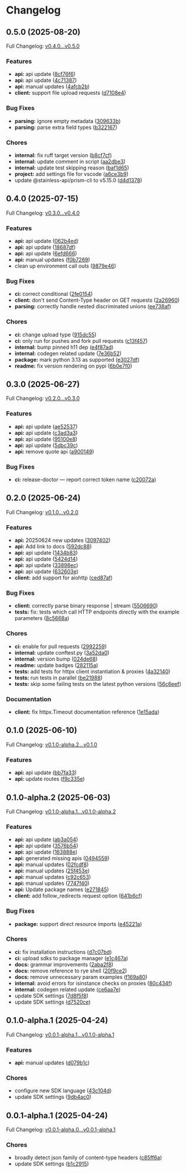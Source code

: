 # Changelog

## 0.5.0 (2025-08-20)

Full Changelog: [v0.4.0...v0.5.0](https://github.com/dinaricrypto/dinari-api-sdk-python/compare/v0.4.0...v0.5.0)

### Features

* **api:** api update ([8cf76f6](https://github.com/dinaricrypto/dinari-api-sdk-python/commit/8cf76f6326e3aba1ae820964b7eaf5fb1b926545))
* **api:** api update ([4c71387](https://github.com/dinaricrypto/dinari-api-sdk-python/commit/4c71387e66a1496d1599c969218672b6aaf839a8))
* **api:** manual updates ([4afcb2b](https://github.com/dinaricrypto/dinari-api-sdk-python/commit/4afcb2b25da6c8809e06216c5146914dffbf9465))
* **client:** support file upload requests ([d7108e4](https://github.com/dinaricrypto/dinari-api-sdk-python/commit/d7108e4d251ec891863baf31642c8931c1f575ee))


### Bug Fixes

* **parsing:** ignore empty metadata ([309633b](https://github.com/dinaricrypto/dinari-api-sdk-python/commit/309633bce74a59d20fe84541baff1163f471aa48))
* **parsing:** parse extra field types ([b322167](https://github.com/dinaricrypto/dinari-api-sdk-python/commit/b32216714b2ba41f28bbbb5ffbf5c0ed8f4544d2))


### Chores

* **internal:** fix ruff target version ([b8cf7cf](https://github.com/dinaricrypto/dinari-api-sdk-python/commit/b8cf7cfd5bb5bc1e4807e01c8e1a2477efd9688b))
* **internal:** update comment in script ([aa2dbe3](https://github.com/dinaricrypto/dinari-api-sdk-python/commit/aa2dbe3c1012869fc6db1d74ebdc0696d3d6e9f7))
* **internal:** update test skipping reason ([baf1d65](https://github.com/dinaricrypto/dinari-api-sdk-python/commit/baf1d65c30d15871af704211a582cd5a9b14773a))
* **project:** add settings file for vscode ([a6ce3b9](https://github.com/dinaricrypto/dinari-api-sdk-python/commit/a6ce3b980be1352f3999960f9c9c4532d9e4ff29))
* update @stainless-api/prism-cli to v5.15.0 ([d4d1378](https://github.com/dinaricrypto/dinari-api-sdk-python/commit/d4d1378834dee9ca2acd095c751c20db13bfc08d))

## 0.4.0 (2025-07-15)

Full Changelog: [v0.3.0...v0.4.0](https://github.com/dinaricrypto/dinari-api-sdk-python/compare/v0.3.0...v0.4.0)

### Features

* **api:** api update ([062b4ed](https://github.com/dinaricrypto/dinari-api-sdk-python/commit/062b4eda3563aa73fca7dbe4735a7a358f62e31a))
* **api:** api update ([18687df](https://github.com/dinaricrypto/dinari-api-sdk-python/commit/18687df51e42b3b230c98fe33150717ee87e7f5a))
* **api:** api update ([6efd666](https://github.com/dinaricrypto/dinari-api-sdk-python/commit/6efd666acd802404ef727b48900345eb03c0c19b))
* **api:** manual updates ([f0b7269](https://github.com/dinaricrypto/dinari-api-sdk-python/commit/f0b72693b21c4d6b1ea322a943f5f04e8cacd69b))
* clean up environment call outs ([9879e46](https://github.com/dinaricrypto/dinari-api-sdk-python/commit/9879e46c19e12f605f5feced83093b666b1226fe))


### Bug Fixes

* **ci:** correct conditional ([2fe0154](https://github.com/dinaricrypto/dinari-api-sdk-python/commit/2fe0154f57b1d983185a21de2cb9ac3bf2cc42e9))
* **client:** don't send Content-Type header on GET requests ([2a26960](https://github.com/dinaricrypto/dinari-api-sdk-python/commit/2a269604e9060be0a7e5c254f71805a7bf7d2ff3))
* **parsing:** correctly handle nested discriminated unions ([ee738af](https://github.com/dinaricrypto/dinari-api-sdk-python/commit/ee738af1400653a5455ca14904e7df23b7337959))


### Chores

* **ci:** change upload type ([915dc55](https://github.com/dinaricrypto/dinari-api-sdk-python/commit/915dc554aec9251172307a12dfbb916053396d4b))
* **ci:** only run for pushes and fork pull requests ([c13f457](https://github.com/dinaricrypto/dinari-api-sdk-python/commit/c13f45750abb16f41f3e17fd9f2e65f87fdabec7))
* **internal:** bump pinned h11 dep ([e4f87ad](https://github.com/dinaricrypto/dinari-api-sdk-python/commit/e4f87add975c4452a8a6a1e217c2c81897ddc7e8))
* **internal:** codegen related update ([7e36b52](https://github.com/dinaricrypto/dinari-api-sdk-python/commit/7e36b52e8bcde9019df821753f6fe98a00ea874f))
* **package:** mark python 3.13 as supported ([e3027df](https://github.com/dinaricrypto/dinari-api-sdk-python/commit/e3027df4ee8c81d93bdf68b8264cc8b49eeb7c4e))
* **readme:** fix version rendering on pypi ([6b0e7f0](https://github.com/dinaricrypto/dinari-api-sdk-python/commit/6b0e7f0c412f68ba5ec635bef0c59d6e557a0ab6))

## 0.3.0 (2025-06-27)

Full Changelog: [v0.2.0...v0.3.0](https://github.com/dinaricrypto/dinari-api-sdk-python/compare/v0.2.0...v0.3.0)

### Features

* **api:** api update ([ae52537](https://github.com/dinaricrypto/dinari-api-sdk-python/commit/ae5253773516747852d3793dd340bf0c456104cc))
* **api:** api update ([c3ad3a3](https://github.com/dinaricrypto/dinari-api-sdk-python/commit/c3ad3a3a70e29f7f1b2515053b6cf239f3a317ce))
* **api:** api update ([95100e8](https://github.com/dinaricrypto/dinari-api-sdk-python/commit/95100e808c6f862e1ac9dae91e8205067800dc4c))
* **api:** api update ([5dbc39c](https://github.com/dinaricrypto/dinari-api-sdk-python/commit/5dbc39c860970cdd6506c38b18c14063ecffec7e))
* **api:** remove quote api ([a900149](https://github.com/dinaricrypto/dinari-api-sdk-python/commit/a900149713273507525e3c5b6da11f3bb12cbde3))


### Bug Fixes

* **ci:** release-doctor — report correct token name ([c20072a](https://github.com/dinaricrypto/dinari-api-sdk-python/commit/c20072acf3ecbe32d58773f96b7edfb951c6420e))

## 0.2.0 (2025-06-24)

Full Changelog: [v0.1.0...v0.2.0](https://github.com/dinaricrypto/dinari-api-sdk-python/compare/v0.1.0...v0.2.0)

### Features

* **api:** 20250624 new updates ([3097402](https://github.com/dinaricrypto/dinari-api-sdk-python/commit/3097402e70929580ab8d7c9c49f96c16eda8fcde))
* **api:** Add link to docs ([592dc88](https://github.com/dinaricrypto/dinari-api-sdk-python/commit/592dc88ef6831a841e00e41cf9fdb4b9d1ac3b0a))
* **api:** api update ([1434b83](https://github.com/dinaricrypto/dinari-api-sdk-python/commit/1434b8339761282b1503b352e81ef5fd82199eab))
* **api:** api update ([5424d14](https://github.com/dinaricrypto/dinari-api-sdk-python/commit/5424d148109eaabbb02cac8dac27c3f460dcc780))
* **api:** api update ([33898ec](https://github.com/dinaricrypto/dinari-api-sdk-python/commit/33898ecd7d19336ee33d72148c3e0185082437a8))
* **api:** api update ([632603e](https://github.com/dinaricrypto/dinari-api-sdk-python/commit/632603ee5e21a39dc8d9c3587b9b8823b644cb54))
* **client:** add support for aiohttp ([ced87af](https://github.com/dinaricrypto/dinari-api-sdk-python/commit/ced87af0a491995f7d57f6865cda004274362527))


### Bug Fixes

* **client:** correctly parse binary response | stream ([5506690](https://github.com/dinaricrypto/dinari-api-sdk-python/commit/550669035d85b3b88f1f0282a0469249b7fed649))
* **tests:** fix: tests which call HTTP endpoints directly with the example parameters ([8c5668a](https://github.com/dinaricrypto/dinari-api-sdk-python/commit/8c5668a56280d1401371cafb0b565fa4f3a8d3b6))


### Chores

* **ci:** enable for pull requests ([2992259](https://github.com/dinaricrypto/dinari-api-sdk-python/commit/29922591544a80efaf20906af05e22dbda8d2dfd))
* **internal:** update conftest.py ([3a52da0](https://github.com/dinaricrypto/dinari-api-sdk-python/commit/3a52da00238097e55464bd1417760f3a8c2dfb00))
* **internal:** version bump ([024de68](https://github.com/dinaricrypto/dinari-api-sdk-python/commit/024de6899a8f86c30c2b017d8159532087636bf0))
* **readme:** update badges ([282115a](https://github.com/dinaricrypto/dinari-api-sdk-python/commit/282115a18021e383caf34584b2a98cea7d1ce077))
* **tests:** add tests for httpx client instantiation & proxies ([4a32140](https://github.com/dinaricrypto/dinari-api-sdk-python/commit/4a32140d75804b0fc53ef6de6a11a9c0d6cab966))
* **tests:** run tests in parallel ([be21988](https://github.com/dinaricrypto/dinari-api-sdk-python/commit/be2198817a2e6adaa4a902c529ec354a305445f8))
* **tests:** skip some failing tests on the latest python versions ([56c6eef](https://github.com/dinaricrypto/dinari-api-sdk-python/commit/56c6eef2aa965bed4c327fcb85d359c99b210c42))


### Documentation

* **client:** fix httpx.Timeout documentation reference ([1e15ada](https://github.com/dinaricrypto/dinari-api-sdk-python/commit/1e15adaa615898b48208826120bcc998aee04830))

## 0.1.0 (2025-06-10)

Full Changelog: [v0.1.0-alpha.2...v0.1.0](https://github.com/dinaricrypto/dinari-api-sdk-python/compare/v0.1.0-alpha.2...v0.1.0)

### Features

* **api:** api update ([bb7fa33](https://github.com/dinaricrypto/dinari-api-sdk-python/commit/bb7fa33e700623404d6d0d4cc9e3c7027aafe396))
* **api:** update routes ([f9c335e](https://github.com/dinaricrypto/dinari-api-sdk-python/commit/f9c335e6702c11124e0522953feab3f864e1f166))

## 0.1.0-alpha.2 (2025-06-03)

Full Changelog: [v0.1.0-alpha.1...v0.1.0-alpha.2](https://github.com/dinaricrypto/dinari-api-sdk-python/compare/v0.1.0-alpha.1...v0.1.0-alpha.2)

### Features

* **api:** api update ([ab3a054](https://github.com/dinaricrypto/dinari-api-sdk-python/commit/ab3a0549f0deac42a50c46f4286f5202f2a486ea))
* **api:** api update ([3576b54](https://github.com/dinaricrypto/dinari-api-sdk-python/commit/3576b547e91a66d4cac5c39fee16b6eefbb4ff6f))
* **api:** api update ([163888e](https://github.com/dinaricrypto/dinari-api-sdk-python/commit/163888e6435fd69d12a0f47279cc07be824e2226))
* **api:** generated missing apis ([0494559](https://github.com/dinaricrypto/dinari-api-sdk-python/commit/049455933a8ac828b9e7e7da0f534eadaa9881b2))
* **api:** manual updates ([02fcdf8](https://github.com/dinaricrypto/dinari-api-sdk-python/commit/02fcdf880cf769f6b0751d99413ac410b1d68b93))
* **api:** manual updates ([25f453e](https://github.com/dinaricrypto/dinari-api-sdk-python/commit/25f453ed7ad5503c66b10210ad66e7212ad655f9))
* **api:** manual updates ([c92c653](https://github.com/dinaricrypto/dinari-api-sdk-python/commit/c92c653edffda5d5c21338a170ce0c5d88f7a12f))
* **api:** manual updates ([7747f40](https://github.com/dinaricrypto/dinari-api-sdk-python/commit/7747f409dec7e0413f4ea3ef9a1f1263fd22584e))
* **api:** Update package names ([e271845](https://github.com/dinaricrypto/dinari-api-sdk-python/commit/e271845058c49af96d5fcacf83def81285b16421))
* **client:** add follow_redirects request option ([641b6cf](https://github.com/dinaricrypto/dinari-api-sdk-python/commit/641b6cf6f3a21ff8f9ef13cec6fd2d383638760e))


### Bug Fixes

* **package:** support direct resource imports ([e45221a](https://github.com/dinaricrypto/dinari-api-sdk-python/commit/e45221a135f5ed926014779fa288caef8fdb5018))


### Chores

* **ci:** fix installation instructions ([d7c07bd](https://github.com/dinaricrypto/dinari-api-sdk-python/commit/d7c07bd12f5ed2e574728fe123848c6eb2d7b95a))
* **ci:** upload sdks to package manager ([e1c467a](https://github.com/dinaricrypto/dinari-api-sdk-python/commit/e1c467a6471f67d63114c5bb055f2aa924a17f31))
* **docs:** grammar improvements ([2aba2f8](https://github.com/dinaricrypto/dinari-api-sdk-python/commit/2aba2f8809a802fc560f8b298cc93a7d02cfaad1))
* **docs:** remove reference to rye shell ([20f9ce2](https://github.com/dinaricrypto/dinari-api-sdk-python/commit/20f9ce287d995d1a99e84614b5a39227973923e7))
* **docs:** remove unnecessary param examples ([f169a80](https://github.com/dinaricrypto/dinari-api-sdk-python/commit/f169a806fbc7cb62017e85d374231c9a2833527b))
* **internal:** avoid errors for isinstance checks on proxies ([80c434f](https://github.com/dinaricrypto/dinari-api-sdk-python/commit/80c434ffb38ee5f925518650383958409ebfbb8c))
* **internal:** codegen related update ([ce6aa7e](https://github.com/dinaricrypto/dinari-api-sdk-python/commit/ce6aa7eab91e9b9184370e5cae3628ddf1a7e334))
* update SDK settings ([7d8f5f8](https://github.com/dinaricrypto/dinari-api-sdk-python/commit/7d8f5f8d6bae2f3e11f31820e834c59595e28e8a))
* update SDK settings ([d7520ce](https://github.com/dinaricrypto/dinari-api-sdk-python/commit/d7520cead17e74b21a91b45d8126c797b9409915))

## 0.1.0-alpha.1 (2025-04-24)

Full Changelog: [v0.0.1-alpha.1...v0.1.0-alpha.1](https://github.com/dinaricrypto/dinari-api-sdk-python/compare/v0.0.1-alpha.1...v0.1.0-alpha.1)

### Features

* **api:** manual updates ([d079b1c](https://github.com/dinaricrypto/dinari-api-sdk-python/commit/d079b1ce2153de5c0b79f44a8bc502c379a1e749))


### Chores

* configure new SDK language ([43c104d](https://github.com/dinaricrypto/dinari-api-sdk-python/commit/43c104d3bddfb634400260485be4ba44e327c2f6))
* update SDK settings ([9db4ac0](https://github.com/dinaricrypto/dinari-api-sdk-python/commit/9db4ac0e4c5c310d4f65aea5dc81260f99bba413))

## 0.0.1-alpha.1 (2025-04-24)

Full Changelog: [v0.0.1-alpha.0...v0.0.1-alpha.1](https://github.com/dinaricrypto/dinari-api-sdk-python/compare/v0.0.1-alpha.0...v0.0.1-alpha.1)

### Chores

* broadly detect json family of content-type headers ([c85ff6a](https://github.com/dinaricrypto/dinari-api-sdk-python/commit/c85ff6a1b9ca1bd559d4c0b8acde42d4036da7a1))
* update SDK settings ([b1c2915](https://github.com/dinaricrypto/dinari-api-sdk-python/commit/b1c2915a1de667210001a2ef0e2da981f38175c6))
